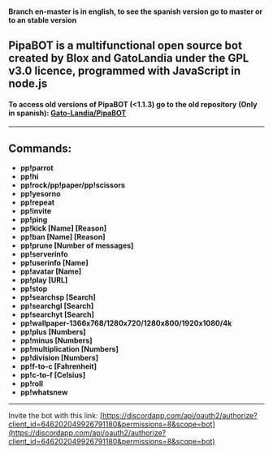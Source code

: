 #### Branch en-master is in english, to see the spanish version go to master or to an stable version

## PipaBOT is a multifunctional open source bot created by Blox and GatoLandia under the GPL v3.0 licence, programmed with JavaScript in node.js

#### To access old versions of PipaBOT (<1.1.3) go to the old repository (Only in spanish): [Gato-Landia/PipaBOT](https://github.com/Gato-Landia/PipaBOT)

------------------------------------------------
Commands:
------------------------------------------------


* **pp!parrot**
* **pp!hi**
* **pp!rock/pp!paper/pp!scissors**
* **pp!yesorno**
* **pp!repeat**
* **pp!invite**
* **pp!ping**
* **pp!kick [Name] [Reason]**
* **pp!ban [Name] [Reason]**
* **pp!prune [Number of messages]**
* **pp!serverinfo**
* **pp!userinfo [Name]**
* **pp!avatar [Name]**
* **pp!play [URL]**
* **pp!stop**
* **pp!searchsp [Search]**
* **pp!searchgl [Search]**
* **pp!searchyt [Search]**
* **pp!wallpaper-1366x768/1280x720/1280x800/1920x1080/4k**
* **pp!plus [Numbers]**
* **pp!minus [Numbers]**
* **pp!multiplication [Numbers]**
* **pp!division [Numbers]**
* **pp!f-to-c [Fahrenheit]**
* **pp!c-to-f [Celsius]**
* **pp!roll**
* **pp!whatsnew**
------------------------------------------------

Invite the bot with this link: [https://discordapp.com/api/oauth2/authorize?client_id=646202049926791180&permissions=8&scope=bot](https://discordapp.com/api/oauth2/authorize?client_id=646202049926791180&permissions=8&scope=bot)